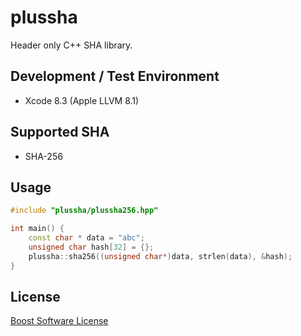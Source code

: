 plussha
=======

Header only C++ SHA library.

## Development / Test Environment

* Xcode 8.3 (Apple LLVM 8.1)


## Supported SHA

* SHA-256


## Usage

```c++
#include "plussha/plussha256.hpp"

int main() {
    const char * data = "abc";
    unsigned char hash[32] = {};
    plussha::sha256((unsigned char*)data, strlen(data), &hash);
}
```

## License
[Boost Software License](LICENSE_1_0.txt)
